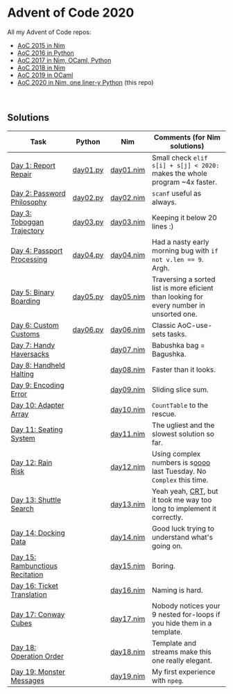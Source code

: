# Advent of Code 2020

All my Advent of Code repos:

* [AoC 2015 in Nim](https://github.com/narimiran/advent_of_code_2015)
* [AoC 2016 in Python](https://github.com/narimiran/advent_of_code_2016)
* [AoC 2017 in Nim, OCaml, Python](https://github.com/narimiran/AdventOfCode2017)
* [AoC 2018 in Nim](https://github.com/narimiran/AdventOfCode2018)
* [AoC 2019 in OCaml](https://github.com/narimiran/AdventOfCode2019)
* [AoC 2020 in Nim, one liner-y Python](https://github.com/narimiran/AdventOfCode2020) (this repo)


&nbsp;


## Solutions



Task                                                                    | Python                      | Nim                        | Comments (for Nim solutions)
---                                                                     | ---                         | ---                        | ---
[Day 1: Report Repair](https://adventofcode.com/2020/day/1)             | [day01.py](python/day01.py) | [day01.nim](nim/day01.nim) | Small check `elif s[i] + s[j] < 2020:` makes the whole program ~4x faster.
[Day 2: Password Philosophy](https://adventofcode.com/2020/day/2)       | [day02.py](python/day02.py) | [day02.nim](nim/day02.nim) | `scanf` useful as always.
[Day 3: Toboggan Trajectory](https://adventofcode.com/2020/day/3)       | [day03.py](python/day03.py) | [day03.nim](nim/day03.nim) | Keeping it below 20 lines :)
[Day 4: Passport Processing](https://adventofcode.com/2020/day/4)       | [day04.py](python/day04.py) | [day04.nim](nim/day04.nim) | Had a nasty early morning bug with `if not v.len == 9`. Argh.
[Day 5: Binary Boarding](https://adventofcode.com/2020/day/5)           | [day05.py](python/day05.py) | [day05.nim](nim/day05.nim) | Traversing a sorted list is more eficient than looking for every number in unsorted one.
[Day 6: Custom Customs](https://adventofcode.com/2020/day/6)            | [day06.py](python/day06.py) | [day06.nim](nim/day06.nim) | Classic AoC-use-sets tasks.
[Day 7: Handy Haversacks](https://adventofcode.com/2020/day/7)          |                             | [day07.nim](nim/day07.nim) | Babushka bag = Bagushka.
[Day 8: Handheld Halting](https://adventofcode.com/2020/day/8)          |                             | [day08.nim](nim/day08.nim) | Faster than it looks.
[Day 9: Encoding Error](https://adventofcode.com/2020/day/9)            |                             | [day09.nim](nim/day09.nim) | Sliding slice sum.
[Day 10: Adapter Array](https://adventofcode.com/2020/day/10)           |                             | [day10.nim](nim/day10.nim) | `CountTable` to the rescue.
[Day 11: Seating System](https://adventofcode.com/2020/day/11)          |                             | [day11.nim](nim/day11.nim) | The ugliest and the slowest solution so far.
[Day 12: Rain Risk](https://adventofcode.com/2020/day/12)               |                             | [day12.nim](nim/day12.nim) | Using complex numbers is s[o][1][o][2][o][3][o][4] last Tuesday. No `Complex` this time.
[Day 13: Shuttle Search](https://adventofcode.com/2020/day/13)          |                             | [day13.nim](nim/day13.nim) | Yeah yeah, [CRT](https://en.wikipedia.org/wiki/Chinese_remainder_theorem), but it took me way too long to implement it correctly.
[Day 14: Docking Data](https://adventofcode.com/2020/day/14)            |                             | [day14.nim](nim/day14.nim) | Good luck trying to understand what's going on.
[Day 15: Rambunctious Recitation](https://adventofcode.com/2020/day/15) |                             | [day15.nim](nim/day15.nim) | Boring.
[Day 16: Ticket Translation](https://adventofcode.com/2020/day/16)      |                             | [day16.nim](nim/day16.nim) | Naming is hard.
[Day 17: Conway Cubes](https://adventofcode.com/2020/day/17)            |                             | [day17.nim](nim/day17.nim) | Nobody notices your 9 nested for-loops if you hide them in a template.
[Day 18: Operation Order](https://adventofcode.com/2020/day/18)         |                             | [day18.nim](nim/day18.nim) | Template and streams make this one really elegant.
[Day 19: Monster Messages](https://adventofcode.com/2020/day/19)        |                             | [day19.nim](nim/day19.nim) | My first experience with `npeg`.



[1]: https://github.com/narimiran/advent_of_code_2016/blob/master/python/day_01.py
[2]: https://github.com/narimiran/advent_of_code_2016/blob/master/python/day_02.py
[3]: https://github.com/narimiran/AdventOfCode2017/blob/master/nim/day19.nim
[4]: https://github.com/narimiran/AdventOfCode2017/blob/master/python/day22.py
